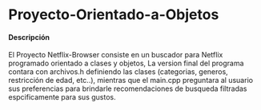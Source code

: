 # Proyecto-Orientado-a-Objetos

#### Descripción

El Proyecto Netflix-Browser consiste en un buscador para Netflix programado orientado a clases y objetos, La version final del programa contara con archivos.h definiendo las clases (categorias, generos, restricción de edad, etc..), mientras que el main.cpp preguntara al usuario sus preferencias para brindarle recomendaciones de busqueda filtradas espcificamente para sus gustos.
